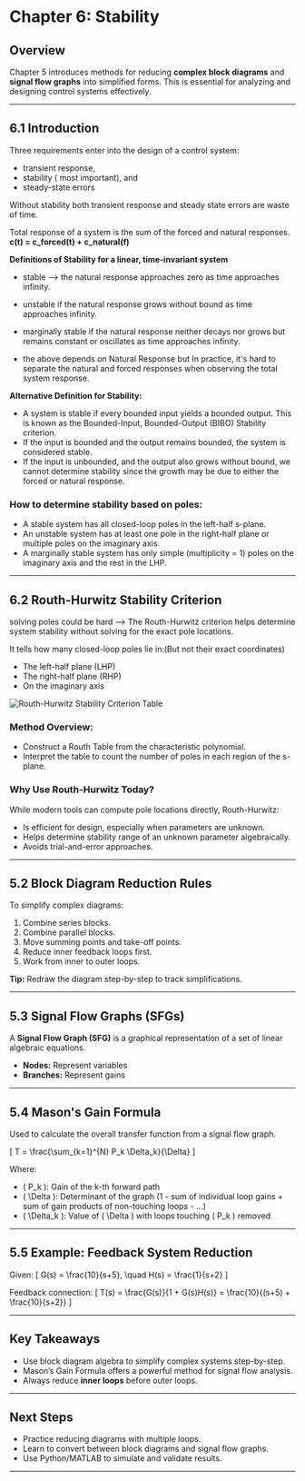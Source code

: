 # Chapter 6: Stability

## Overview
Chapter 5 introduces methods for reducing **complex block diagrams** and **signal flow graphs** into simplified forms. This is essential for analyzing and designing control systems effectively.

---

## 6.1 Introduction 

Three requirements enter into the design of a control system:
- transient response, 
- stability ( most important), and 
- steady-state errors

Without stability both transient response and steady state errors are waste of time. 

Total response of a system is the sum of the forced and natural responses. 
**c(t) = c_forced(t) + c_natural(f)** 



**Definitions of Stability for a linear, time-invariant system**
-  stable -->  the natural response approaches zero as time approaches infinity.
- unstable if the natural response grows without bound as time approaches infinity.
- marginally stable if the natural response neither decays nor grows but remains constant or oscillates as time approaches infinity.

- the above depends on Natural Response but In practice, it's hard to separate the natural and forced responses when observing the total system response.

**Alternative Definition for Stability:**
- A system is stable if every bounded input yields a bounded output. This is known as the Bounded-Input, Bounded-Output (BIBO) Stability criterion.
- If the input is bounded and the output remains bounded, the system is considered stable.
- If the input is unbounded, and the output also grows without bound, we cannot determine stability since the growth may be due to either the forced or natural response.

### How to determine stability based on poles: 
- A stable system has all closed-loop poles in the left-half s-plane.
- An unstable system has at least one pole in the right-half plane or multiple poles on the imaginary axis.
- A marginally stable system has only simple (multiplicity = 1) poles on the imaginary axis and the rest in the LHP.

---

## 6.2 Routh-Hurwitz Stability Criterion 

solving poles could be hard --> The Routh-Hurwitz criterion helps determine system stability without solving for the exact pole locations.

It tells how many closed-loop poles lie in:(But not their exact coordinates)
- The left-half plane (LHP)
- The right-half plane (RHP)
- On the imaginary axis

![Routh-Hurwitz Stability Criterion Table](pictureAssets/pictureAssets/6.2RouthTable.png)

### Method Overview:
- Construct a Routh Table from the characteristic polynomial.
- Interpret the table to count the number of poles in each region of the s-plane.


### Why Use Routh-Hurwitz Today?
While modern tools can compute pole locations directly, Routh-Hurwitz:
- Is efficient for design, especially when parameters are unknown.
- Helps determine stability range of an unknown parameter algebraically.
- Avoids trial-and-error approaches.








---

## 5.2 Block Diagram Reduction Rules
To simplify complex diagrams:
1. Combine series blocks.
2. Combine parallel blocks.
3. Move summing points and take-off points.
4. Reduce inner feedback loops first.
5. Work from inner to outer loops.

**Tip:** Redraw the diagram step-by-step to track simplifications.

---

## 5.3 Signal Flow Graphs (SFGs)
A **Signal Flow Graph (SFG)** is a graphical representation of a set of linear algebraic equations.
- **Nodes:** Represent variables
- **Branches:** Represent gains

---

## 5.4 Mason's Gain Formula
Used to calculate the overall transfer function from a signal flow graph.

\[ T = \frac{\sum_{k=1}^{N} P_k \Delta_k}{\Delta} \]

Where:
- \( P_k \): Gain of the k-th forward path
- \( \Delta \): Determinant of the graph (1 - sum of individual loop gains + sum of gain products of non-touching loops - ...)
- \( \Delta_k \): Value of \( \Delta \) with loops touching \( P_k \) removed

---

## 5.5 Example: Feedback System Reduction
Given:
\[ G(s) = \frac{10}{s+5}, \quad H(s) = \frac{1}{s+2} \]

Feedback connection:
\[ T(s) = \frac{G(s)}{1 + G(s)H(s)} = \frac{10}{(s+5) + \frac{10}{s+2}} \]

---

## Key Takeaways
- Use block diagram algebra to simplify complex systems step-by-step.
- Mason’s Gain Formula offers a powerful method for signal flow analysis.
- Always reduce **inner loops** before outer loops.

---

## Next Steps
- Practice reducing diagrams with multiple loops.
- Learn to convert between block diagrams and signal flow graphs.
- Use Python/MATLAB to simulate and validate results.

---

